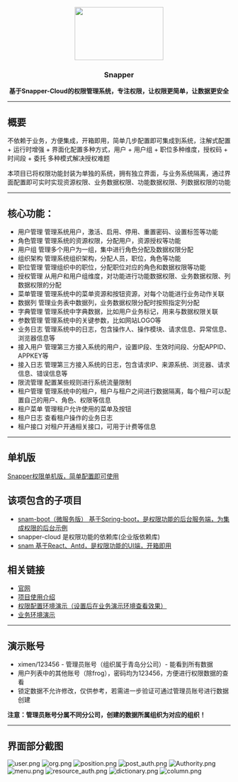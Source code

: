 <br>
<div align="center"><img src="auth.svg" width="200" height="120"/></div>
<div align="center"><h3>Snapper</h3></div>
<div align="center"><b>基于Snapper-Cloud的权限管理系统，专注权限，让权限更简单，让数据更安全</b></div>
<hr/>
<h2>概要</h2>
<p>不依赖于业务，方便集成，开箱即用，简单几步配置即可集成到系统，注解式配置 + 运行时增强 + 界面化配置多种方式，用户 + 用户组 + 职位多种维度，授权码 + 时间段 + 委托 多种模式解决授权难题
<p>本项目已将权限功能封装为单独的系统，拥有独立界面，与业务系统隔离，通过界面配置即可实时实现资源权限、业务数据权限、功能数据权限、列数据权限的功能</p>
<hr/>
<h2>核心功能：</h2>
<ul>
    <li>用户管理 管理系统用户，激活、启用、停用、重置密码、设置标签等功能</li>
    <li>角色管理 管理系统的资源权限，分配用户，资源授权等功能</li>
    <li>用户组  管理多个用户为一组，集中进行角色分配及数据权限分配</li>
    <li>组织架构 管理系统组织架构，分配人员，职位，角色等功能</li>
    <li>职位管理 管理组织中的职位，分配职位对应的角色和数据权限等功能</li>
    <li>授权管理 从用户和用户组维度，对功能进行功能数据权限、业务数据权限、列数据权限的分配</li>
    <li>菜单管理 管理系统中的菜单资源和按钮资源，对每个功能进行业务动作关联</li>
    <li>数据列 管理业务表中数据列，业务数据权限分配时按照指定列分配</li>
    <li>字典管理 管理系统中字典数据，比如用户业务标记，用来与数据权限关联</li>
    <li>参数管理 管理系统中的关键参数，比如网站LOGO等</li>
    <li>业务日志 管理系统中的日志，包含操作人、操作模块、请求信息、异常信息、浏览器信息等</li>
    <li>接入用户 管理第三方接入系统的用户，设置IP段、生效时间段、分配APPID、APPKEY等</li>
    <li>接入日志 管理第三方接入系统的日志，包含请求IP、来源系统、浏览器、请求信息、错误信息等</li>
    <li>限流管理 配置某些规则进行系统流量限制</li>
    <li>租户管理 管理系统中的租户，租户与租户之间进行数据隔离，每个租户可以配置自己的用户、角色、权限等信息</li>
    <li>租户菜单 管理租户允许使用的菜单及按钮</li>
    <li>租户日志 查看租户操作的业务日志</li>
    <li>租户接口 对租户开通相关接口，可用于计费等信息</li>
</ul>
<hr/>
<h2>单机版</h2>
<p><a href="https://gitee.com/ifrog/snam-standalone">Snapper权限单机版，简单配置即可使用</a></p>
<h2>该项包含的子项目</h2> 
<ul>
    <li><a href="https://gitee.com/ifrog/snam-boot">snam-boot（微服务版） 基于Spring-boot，是权限功能的后台服务端，为集成权限的后台示例</a></li>
    <li>snapper-cloud 是权限功能的依赖库(企业版依赖库)</li>
    <li><a href="https://gitee.com/ifrog/snam">snam 基于React、Antd，是权限功能的UI端，开箱即用</a></li>

</ul>
<h2>相关链接</h2>
<ul>
    <li><a href="https://baomibing.com">官网</a></li>
    <li><a href="https://baomibing.com/pages/the-quick-start/">项目使用介绍</a></li>
    <li><a href="https://admin.baomibing.com/user/login">权限配置环境演示（设置后在业务演示环境查看效果）</a></li>
    <li><a href="https://business.baomibing.com/user/login">业务环境演示</a></li>
</ul>
<hr/>
<h2>演示账号</h2>

<ul>
    <li>ximen/123456 - 管理员账号（组织属于青岛分公司）- 能看到所有数据</li>
    <li>用户列表中的其他账号（除frog），密码均为123456，方便进行权限数据的查看</li>
    <li>锁定数据不允许修改，仅供参考，若需进一步验证可通过管理员账号进行数据创建</li>
</ul>

<b>注意：管理员账号分属不同分公司，创建的数据所属组织为对应的组织！</b>
<hr/>
<h2>界面部分截图</h2>

![user.png](images/user.png)
![org.png](images/org.png)
![position.png](images/position.png)
![post_auth.png](images/post_auth.png)
![Authority.png](images/Authority.png)
![menu.png](images/menu.png)
![resource_auth.png](images/resource_auth.png)
![dictionary.png](images/dictionary.png)
![column.png](images/column.png)
